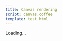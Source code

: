 ```yaml
---
title: Canvas rendering
script: canvas.coffee
template: test.html
---
```


<p id="info">Loading...</p>

<img id="result">
